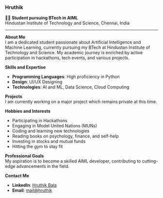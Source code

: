 ### Hruthik

**👨‍🎓 Student pursuing BTech in AIML**  
Hindustan Institute of Technology and Science, Chennai, India

---

**About Me**  
I am a dedicated student passionate about Artificial Intelligence and Machine Learning, currently pursuing my BTech at Hindustan Institute of Technology and Science. My academic journey is enriched by active participation in hackathons, tech events, and various projects.

**Skills and Expertise**  
- **Programming Languages**: High proficiency in Python
- **Design**: UI/UX Designing
- **Technologies**: AI and ML, Data Science, Cloud Computing

**Projects**  
I am currently working on a major project which remains private at this time.

**Hobbies and Interests**  
- Participating in Hackathons
- Engaging in Model United Nations (MUNs)
- Coding and learning new technologies
- Reading books on psychology, finance, and self-help
- Investing in stocks and mutual funds
- Hitting the gym to stay fit

**Professional Goals**  
My aspiration is to become a skilled AIML developer, contributing to cutting-edge advancements in the field.

**Contact Me**  
- **LinkedIn**: [Hruthik Bala](https://www.linkedin.com/in/hruthik-bala-00a00a299/)
- **Email**: [mail@hruthik](hruthik2004.official@gmail.com)
